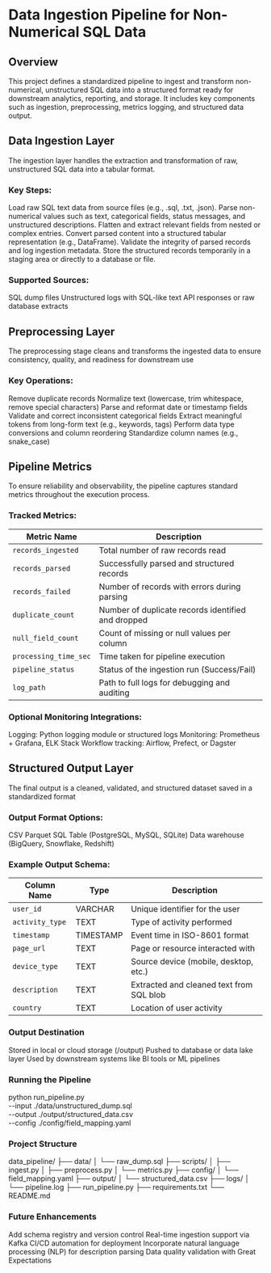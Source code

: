 # Data Ingestion Pipeline for Non-Numerical SQL Data
## Overview
This project defines a standardized pipeline to ingest and transform non-numerical, unstructured SQL data into a structured format ready for downstream analytics, reporting, and storage. It includes key components such as ingestion, preprocessing, metrics logging, and structured data output.
## Data Ingestion Layer
The ingestion layer handles the extraction and transformation of raw, unstructured SQL data into a tabular format.
### Key Steps:
Load raw SQL text data from source files (e.g., .sql, .txt, .json).
Parse non-numerical values such as text, categorical fields, status messages, and unstructured descriptions.
Flatten and extract relevant fields from nested or complex entries.
Convert parsed content into a structured tabular representation (e.g., DataFrame).
Validate the integrity of parsed records and log ingestion metadata.
Store the structured records temporarily in a staging area or directly to a database or file.
### Supported Sources:
SQL dump files
Unstructured logs with SQL-like text
API responses or raw database extracts
## Preprocessing Layer
The preprocessing stage cleans and transforms the ingested data to ensure consistency, quality, and readiness for downstream use
### Key Operations:
Remove duplicate records
Normalize text (lowercase, trim whitespace, remove special characters)
Parse and reformat date or timestamp fields
Validate and correct inconsistent categorical fields
Extract meaningful tokens from long-form text (e.g., keywords, tags)
Perform data type conversions and column reordering
Standardize column names (e.g., snake_case)
## Pipeline Metrics
To ensure reliability and observability, the pipeline captures standard metrics throughout the execution process.
### Tracked Metrics:
| Metric Name           | Description                                        |
| --------------------- | -------------------------------------------------- |
| `records_ingested`    | Total number of raw records read                   |
| `records_parsed`      | Successfully parsed and structured records         |
| `records_failed`      | Number of records with errors during parsing       |
| `duplicate_count`     | Number of duplicate records identified and dropped |
| `null_field_count`    | Count of missing or null values per column         |
| `processing_time_sec` | Time taken for pipeline execution                  |
| `pipeline_status`     | Status of the ingestion run (Success/Fail)         |
| `log_path`            | Path to full logs for debugging and auditing       |
### Optional Monitoring Integrations:
Logging: Python logging module or structured logs
Monitoring: Prometheus + Grafana, ELK Stack
Workflow tracking: Airflow, Prefect, or Dagster
## Structured Output Layer
The final output is a cleaned, validated, and structured dataset saved in a standardized format
### Output Format Options:
CSV
Parquet
SQL Table (PostgreSQL, MySQL, SQLite)
Data warehouse (BigQuery, Snowflake, Redshift)
### Example Output Schema:
| Column Name     | Type      | Description                              |
| --------------- | --------- | ---------------------------------------- |
| `user_id`       | VARCHAR   | Unique identifier for the user           |
| `activity_type` | TEXT      | Type of activity performed               |
| `timestamp`     | TIMESTAMP | Event time in ISO-8601 format            |
| `page_url`      | TEXT      | Page or resource interacted with         |
| `device_type`   | TEXT      | Source device (mobile, desktop, etc.)    |
| `description`   | TEXT      | Extracted and cleaned text from SQL blob |
| `country`       | TEXT      | Location of user activity                |
### Output Destination
Stored in local or cloud storage (/output)
Pushed to database or data lake layer
Used by downstream systems like BI tools or ML pipelines
### Running the Pipeline
python run_pipeline.py \
  --input ./data/unstructured_dump.sql \
  --output ./output/structured_data.csv \
  --config ./config/field_mapping.yaml
### Project Structure
data_pipeline/
├── data/
│   └── raw_dump.sql
├── scripts/
│   ├── ingest.py
│   ├── preprocess.py
│   └── metrics.py
├── config/
│   └── field_mapping.yaml
├── output/
│   └── structured_data.csv
├── logs/
│   └── pipeline.log
├── run_pipeline.py
├── requirements.txt
└── README.md
### Future Enhancements
Add schema registry and version control
Real-time ingestion support via Kafka
CI/CD automation for deployment
Incorporate natural language processing (NLP) for description parsing
Data quality validation with Great Expectations






